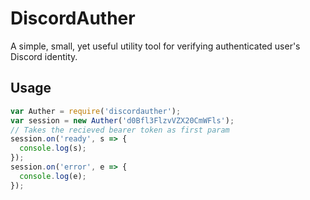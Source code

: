 # DiscordAuther
A simple, small, yet useful utility tool for verifying authenticated user's Discord identity.

## Usage

```js
var Auther = require('discordauther');
var session = new Auther('d0Bfl3FlzvVZX20CmWFls');
// Takes the recieved bearer token as first param
session.on('ready', s => {
  console.log(s);
});
session.on('error', e => {
  console.log(e);
});
```
